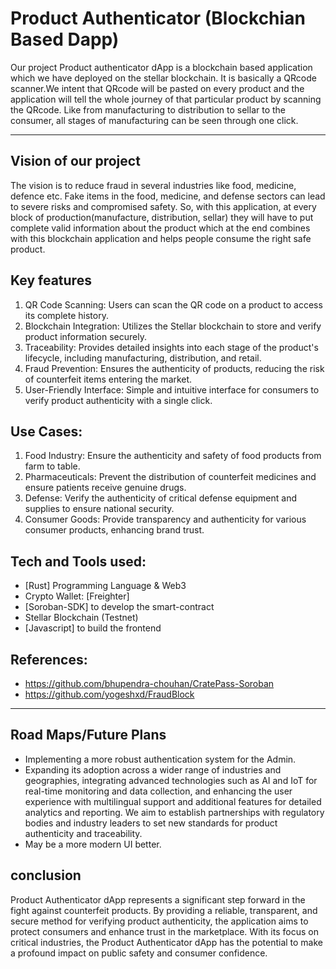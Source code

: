 

# Product Authenticator (Blockchian Based Dapp)

Our project Product authenticator dApp is a blockchain based application which we have deployed on the stellar blockchain. It is basically a QRcode scanner.We intent that QRcode will be pasted on every product and the application will tell the whole journey of that particular product by scanning the QRcode. Like from manufacturing to distribution to sellar to the consumer, all stages of manufacturing can be seen through one click.


---

## Vision of our project

The vision is to reduce fraud in several industries like food, medicine, defence etc. Fake items in the food, medicine, and defense sectors can lead to severe risks and compromised safety. So, with this application, at every block of production(manufacture, distribution, sellar) they will have to put complete valid information about the product which at the end combines with this blockchain application and helps people consume the right safe product.


## Key features

1. QR Code Scanning: Users can scan the QR code on a product to access its complete history.
2. Blockchain Integration: Utilizes the Stellar blockchain to store and verify product information securely.
3. Traceability: Provides detailed insights into each stage of the product's lifecycle, including manufacturing, distribution, and retail.
4. Fraud Prevention: Ensures the authenticity of products, reducing the risk of counterfeit items entering the market.
5. User-Friendly Interface: Simple and intuitive interface for consumers to verify product authenticity with a single click.


## Use Cases:

1. Food Industry: Ensure the authenticity and safety of food products from farm to table.
2. Pharmaceuticals: Prevent the distribution of counterfeit medicines and ensure patients receive genuine drugs.
3. Defense: Verify the authenticity of critical defense equipment and supplies to ensure national security.
4. Consumer Goods: Provide transparency and authenticity for various consumer products, enhancing brand trust.


## Tech and Tools used:

- [Rust] Programming Language & Web3
- Crypto Wallet: [Freighter]
- [Soroban-SDK] to develop the smart-contract
- Stellar Blockchain (Testnet)
- [Javascript] to build the frontend 

## References: 

- https://github.com/bhupendra-chouhan/CratePass-Soroban 
- https://github.com/yogeshxd/FraudBlock 

---

## Road Maps/Future Plans

- Implementing a more robust authentication system for the Admin.
- Expanding its adoption across a wider range of industries and geographies, integrating advanced technologies such as AI and IoT for real-time monitoring and data collection, and enhancing the user experience with multilingual support and additional features for detailed analytics and reporting. We aim to establish partnerships with regulatory bodies and industry leaders to set new standards for product authenticity and traceability. 
- May be a more modern UI better.

## conclusion

Product Authenticator dApp represents a significant step forward in the fight against counterfeit products. By providing a reliable, transparent, and secure method for verifying product authenticity, the application aims to protect consumers and enhance trust in the marketplace. With its focus on critical industries, the Product Authenticator dApp has the potential to make a profound impact on public safety and consumer confidence.



